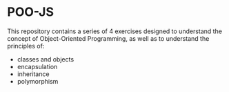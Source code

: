 # POO-JS
This repository contains a series of 4 exercises designed to understand the concept of Object-Oriented Programming, as well as to understand the principles of:

- classes and objects
- encapsulation
- inheritance
- polymorphism
